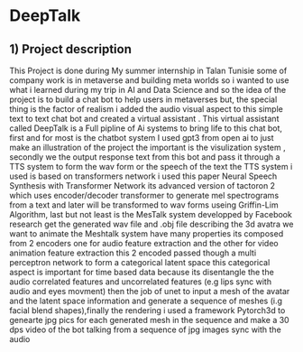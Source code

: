 # DeepTalk

## 1) Project description 

This Project is done during My summer internship in Talan Tunisie some of company work is in metaverse and building meta worlds so i wanted to use what i learned during my trip in AI and Data Science and so the idea of the project is to build a chat bot to help users in metaverses but, the special thing is the factor of realism i added the audio visual aspect to this simple text to text chat bot and created a virtual assistant .
This virtual assistant called DeepTalk is a Full pipline of Ai systems to bring life to this chat bot, first and for most is the chatbot system I used gpt3 from open ai to just make an illustration of the project the important is the visulization system , secondly we the output response text from this bot and pass it through a TTS system to form the wav form or the speech of the text the TTS system i used is based on transformers network i used this paper Neural Speech Synthesis with Transformer Network its advanced version of tactoron 2 which uses encoder/decoder transformer to generate mel spectrograms from a text and later will be transformed to wav forms useing Griffin-Lim Algorithm, last but not least is the MesTalk system developped by Facebook research get the generated wav file and .obj file describing the 3d avatra we want to animate the Meshtalk system have many properties its composed from 2 encoders one for audio feature extraction and the other for video animation feature extraction this 2 encoded passed though a multi perceptron network to form a categorical latent space this categorical aspect is important for time based data because its disentangle the the audio correlated features and uncorrelated features (e.g lips sync with audio and eyes movment) then the job of unet to input a mesh of the avatar and the latent space information and generate a sequence of meshes (i.g facial blend shapes),finally the rendering i used a framework Pytorch3d to genearte jpg pics for each generated mesh in the sequence and make a 30 dps video of the bot talking from a sequence of jpg images sync with the audio 
